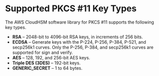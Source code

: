 # Supported PKCS \#11 Key Types<a name="pkcs11-key-types"></a>

The AWS CloudHSM software library for PKCS \#11 supports the following key types\.
+ **RSA** – 2048\-bit to 4096\-bit RSA keys, in increments of 256 bits\.
+ **ECDSA** – Generate keys with the P\-224, P\-256, P\-384, P\-521, and secp256k1 curves\. Only the P\-256, P\-384, and secp256k1 curves are supported for sign and verify\.
+ **AES** – 128, 192, and 256\-bit AES keys\.
+ **Triple DES \(3DES\)** – 192\-bit keys\.
+ **GENERIC\_SECRET** – 1 to 64 bytes\.